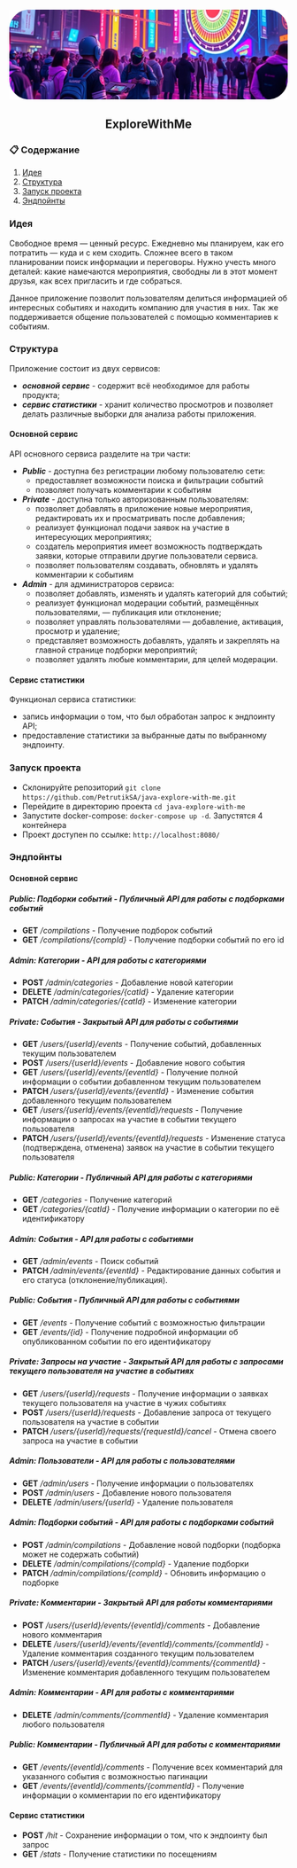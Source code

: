 <div align="center">
  <br />
    <img src="https://raw.githubusercontent.com/PetrutikSA/java-explore-with-me/refs/heads/main/logo.png" alt="Project Banner">
  <br />
<h2>ExploreWithMe</h2>
</div>

### 📋 <a name="table">Содержание</a>

1. [Идея](#Идея)
2. [Структура](#Структура)
3. [Запуск проекта](#Запуск_проекта)
4. [Эндпойнты](#Эндпойнты)

### <a name="Идея">Идея</a>
Свободное время — ценный ресурс. Ежедневно мы планируем, как его потратить — куда и с кем сходить. Сложнее всего в таком планировании поиск информации и переговоры. Нужно учесть много деталей: какие намечаются мероприятия, свободны ли в этот момент друзья, как всех пригласить и где собраться.

Данное приложение позволит пользователям делиться информацией об интересных событиях и находить компанию для участия в них.
Так же поддерживается общение пользователей с помощью комментариев к событиям.

### <a name="Структура">Структура</a>
Приложение состоит из двух сервисов:

- ___основной сервис___ - содержит всё необходимое для работы продукта;
- ___сервис статистики___ - хранит количество просмотров и позволяет делать различные выборки для анализа работы приложения.

#### Основной сервис

API основного сервиса разделите на три части:

- ___Public___ - доступна без регистрации любому пользователю сети:
  - предоставляет возможности поиска и фильтрации событий
  - позволяет получать комментарии к событиям
- ___Private___ - доступна только авторизованным пользователям:
  - позволяет добавлять в приложение новые мероприятия, редактировать их и просматривать после добавления;
  - реализует функционал подачи заявок на участие в интересующих мероприятиях;
  - создатель мероприятия имеет возможность подтверждать заявки, которые отправили другие пользователи сервиса.
  - позволяет пользователям создавать, обновлять и удалять комментарии к событиям 
- ___Admin___ - для администраторов сервиса:
  - позволяет добавлять, изменять и удалять категорий для событий;
  - реализует функционал модерации событий, размещённых пользователями, — публикация или отклонение;
  - позволяет управлять пользователями — добавление, активация, просмотр и удаление;
  - представляет возможность добавлять, удалять и закреплять на главной странице подборки мероприятий;
  - позволяет удалять любые комментарии, для целей модерации. 

#### Сервис статистики
Функционал сервиса статистики:

- запись информации о том, что был обработан запрос к эндпоинту API;
- предоставление статистики за выбранные даты по выбранному эндпоинту.

### <a name="Запуск_проекта">Запуск проекта</a>
- Склонируйте репозиторий ```git clone https://github.com/PetrutikSA/java-explore-with-me.git```
- Перейдите в директорию проекта ```cd java-explore-with-me```
- Запустите docker-compose: ```docker-compose up -d```. Запустятся 4 контейнера
- Проект доступен по ссылке: ```http://localhost:8080/```

### <a name="Эндпойнты">Эндпойнты</a>
#### Основной сервис
##### Public: Подборки событий - Публичный API для работы с подборками событий
- __GET__ _/compilations_ - Получение подборок событий
- __GET__ _/compilations/{compId}_ - Получение подборки событий по его id

##### Admin: Категории - API для работы с категориями
- __POST__ _/admin/categories_ - Добавление новой категории
- __DELETE__ _/admin/categories/{catId}_ - Удаление категории
- __PATCH__ _/admin/categories/{catId}_ - Изменение категории

##### Private: События - Закрытый API для работы с событиями
- __GET__ _/users/{userId}/events_ - Получение событий, добавленных текущим пользователем
- __POST__ _/users/{userId}/events_ - Добавление нового события
- __GET__ _/users/{userId}/events/{eventId}_ - Получение полной информации о событии добавленном текущим пользователем
- __PATCH__ _/users/{userId}/events/{eventId}_ - Изменение события добавленного текущим пользователем
- __GET__ _/users/{userId}/events/{eventId}/requests_ - Получение информации о запросах на участие в событии текущего пользователя
- __PATCH__ _/users/{userId}/events/{eventId}/requests_ - Изменение статуса (подтверждена, отменена) заявок на участие в событии текущего пользователя

##### Public: Категории - Публичный API для работы с категориями
- __GET__ _/categories_ - Получение категорий
- __GET__ _/categories/{catId}_  - Получение информации о категории по её идентификатору

##### Admin: События - API для работы с событиями
- __GET__  _/admin/events_ - Поиск событий
- __PATCH__ _/admin/events/{eventId}_ - Редактирование данных события и его статуса (отклонение/публикация).

##### Public: События - Публичный API для работы с событиями
- __GET__ _/events_ - Получение событий с возможностью фильтрации
- __GET__ _/events/{id}_ - Получение подробной информации об опубликованном событии по его идентификатору

##### Private: Запросы на участие - Закрытый API для работы с запросами текущего пользователя на участие в событиях
- __GET__ _/users/{userId}/requests_ - Получение информации о заявках текущего пользователя на участие в чужих событиях
- __POST__ _/users/{userId}/requests_ - Добавление запроса от текущего пользователя на участие в событии
- __PATCH__ _/users/{userId}/requests/{requestId}/cancel_ - Отмена своего запроса на участие в событии

##### Admin: Пользователи - API для работы с пользователями
- __GET__ _/admin/users_ - Получение информации о пользователях
- __POST__ _/admin/users_ - Добавление нового пользователя
- __DELETE__ _/admin/users/{userId}_ - Удаление пользователя

##### Admin: Подборки событий - API для работы с подборками событий
- __POST__ _/admin/compilations_ - Добавление новой подборки (подборка может не содержать событий)
- __DELETE__ _/admin/compilations/{compId}_ - Удаление подборки
- __PATCH__ _/admin/compilations/{compId}_ - Обновить информацию о подборке

##### Private: Комментарии - Закрытый API для работы комментариями
- __POST__ _/users/{userId}/events/{eventId}/comments_ - Добавление нового комментария
- __DELETE__ _/users/{userId}/events/{eventId}/comments/{commentId}_ - Удаление комментария созданного текущим пользователем
- __PATCH__ _/users/{userId}/events/{eventId}/comments/{commentId}_ - Изменение комментария добавленного текущим пользователем

##### Admin: Комментарии - API для работы с комментариями
- __DELETE__ _/admin/comments/{commentId}_ - Удаление комментария любого пользователя

##### Public: Комментарии - Публичный API для работы с комментариями
- __GET__ _/events/{eventId}/comments_ - Получение всех комментарий для указанного события с возможностью пагинации
- __GET__ _/events/{eventId}/comments/{commentId}_ - Получение информации о комментарии по его идентификатору

#### Сервис статистики
- __POST__ _/hit_ - Сохранение информации о том, что к эндпоинту был запрос
- __GET__ _/stats_ - Получение статистики по посещениям